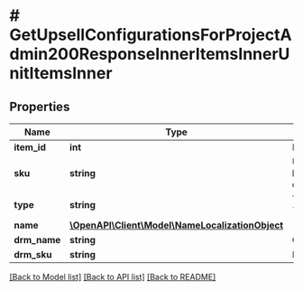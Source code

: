 # # GetUpsellConfigurationsForProjectAdmin200ResponseInnerItemsInnerUnitItemsInner

## Properties

Name | Type | Description | Notes
------------ | ------------- | ------------- | -------------
**item_id** | **int** | Internal unique item ID. | [optional]
**sku** | **string** | Unique item ID. The SKU may contain only lowercase and uppercase Latin alphanumeric characters, periods, dashes, and underscores. | [optional]
**type** | **string** | Type of item: &#x60;virtual_good&#x60;/&#x60;virtual_currency&#x60;/&#x60;bundle&#x60;/&#x60;unit&#x60;. | [optional]
**name** | [**\OpenAPI\Client\Model\NameLocalizationObject**](NameLocalizationObject.md) |  | [optional]
**drm_name** | **string** | Game key DRM name. | [optional]
**drm_sku** | **string** | DRM unique ID. | [optional]

[[Back to Model list]](../../README.md#models) [[Back to API list]](../../README.md#endpoints) [[Back to README]](../../README.md)
